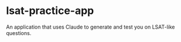 # lsat-practice-app
An application that uses Claude to generate and test you on LSAT-like questions.
